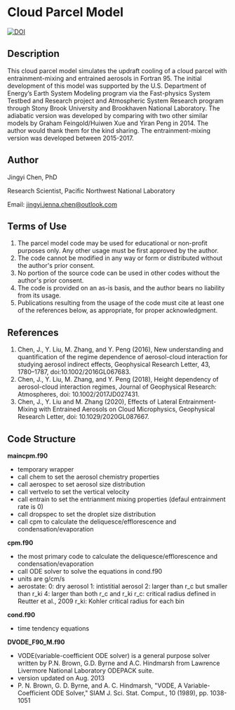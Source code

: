 # Cloud Parcel Model
<a href="https://zenodo.org/badge/latestdoi/460960645"><img src="https://zenodo.org/badge/460960645.svg" alt="DOI"></a>

## Description
This cloud parcel model simulates the updraft cooling of a cloud parcel with entrainment-mixing and entrained aerosols in Fortran 95. The initial development of this model was supported by the U.S. Department of Energy’s Earth System Modeling program via the Fast-physics System Testbed and Research project and Atmospheric System Research program through Stony Brook University and Brookhaven National Laboratory. The adiabatic version was developed by comparing with two other similar models by Graham Feingold/Huiwen Xue and Yiran Peng in 2014. The author would thank them for the kind sharing. The entrainment-mixing version was developed between 2015-2017.

## Author
  Jingyi Chen, PhD
  
  Research Scientist, Pacific Northwest National Laboratory
  
  Email: jingyi.jenna.chen@outlook.com
                
## Terms of Use
1. The parcel model code may be used for educational or non-profit purposes only. Any other usage must be first approved by the author.
2. The code cannot be modified in any way or form or distributed without the author's prior consent.
3. No portion of the source code can be used in other codes without the author's prior consent.
4. The code is provided on an as-is basis, and the author bears no liability from its usage.
5. Publications resulting from the usage of the code must cite at least one of the references below, as appropriate, for proper acknowledgment.
         
## References
1. Chen, J., Y. Liu, M. Zhang, and Y. Peng (2016), New understanding and quantification of the regime dependence of aerosol-cloud interaction for studying aerosol indirect effects, Geophysical Research Letter, 43, 1780–1787, doi:10.1002/2016GL067683.
2. Chen, J., Y. Liu, M. Zhang, and Y. Peng (2018), Height dependency of aerosol-cloud interaction regimes, Journal of Geophysical Research: Atmospheres, doi: 10.1002/2017JD027431.
3. Chen, J., Y. Liu and M. Zhang (2020), Effects of Lateral Entrainment-Mixing with Entrained Aerosols on Cloud Microphysics, Geophysical Research Letter, doi: 10.1029/2020GL087667.


## Code Structure
**maincpm.f90**
- temporary wrapper
- call chem to set the aerosol chemistry properties
- call aerospec to set aerosol size distribution
- call vertvelo to set the vertical velocity
- call entrain to set the entrianment mixing properties (defaul entrainment rate is 0)
- call dropspec to set the droplet size distribution
- call cpm to calculate the deliquesce/efflorescence and condensation/evaporation


**cpm.f90**
- the most primary code to calculate the deliquesce/efflorescence and condensation/evaporation
- call ODE solver to solve the equations in cond.f90
- units are g/cm/s
- aerostate:
     0: dry aerosol
     1: intistitial aerosol
     2: larger than r_c but smaller than r_ki
     4: larger than both r_c and r_ki
     r_c:  critical radius defined in Reutter et al., 2009
     r_ki: Kohler critical radius for each bin

**cond.f90**
- time tendency equations

**DVODE_F90_M.f90**
- VODE(variable-coefficient ODE solver) is a general purpose solver written by P.N. Brown, G.D. Byrne and A.C. Hindmarsh from Lawrence Livermore National Laboratory ODEPACK suite. 
- version updated on Aug. 2013
- P. N. Brown, G. D. Byrne, and A. C. Hindmarsh, "VODE, A Variable- Coefficient ODE Solver," SIAM J. Sci. Stat. Comput., 10 (1989), pp. 1038-1051

